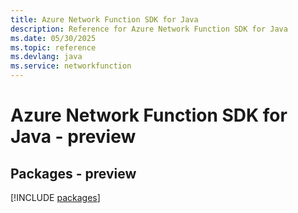 ```yaml
---
title: Azure Network Function SDK for Java
description: Reference for Azure Network Function SDK for Java
ms.date: 05/30/2025
ms.topic: reference
ms.devlang: java
ms.service: networkfunction
---
```

# Azure Network Function SDK for Java - preview
## Packages - preview
[!INCLUDE [packages](network-function-index.md)]